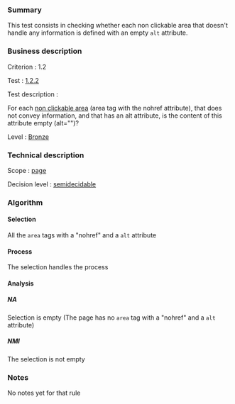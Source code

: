 ### Summary

This test consists in checking whether each non clickable area that
doesn't handle any information is defined with an empty `alt` attribute.

### Business description

Criterion : 1.2

Test : [1.2.2](http://www.accessiweb.org/index.php/accessiweb-22-english-version.html#test-1-2-2)

Test description :

For each [non clickable
area](http://www.braillenet.org/accessibilite/referentiel-aw21-en/glossaire.php#mZoneNonCliquable)
(area tag with the nohref attribute), that does not convey information,
and that has an alt attribute, is the content of this attribute empty
(alt="")?

Level : [Bronze](/en/category/rules-design/accessiweb-11/level/bronze)

### Technical description

Scope : [page](/en/category/rules-design/accessiweb-11/scope/page)

Decision level :
[semidecidable](/en/category/rules-design/accessiweb-11/decision-level/semidecidable)

### Algorithm

#### Selection

All the `area` tags with a "nohref" and a `alt` attribute

#### Process

The selection handles the process

#### Analysis

##### NA

Selection is empty (The page has no `area` tag with a "nohref" and a
`alt` attribute)

##### NMI

The selection is not empty

### Notes

No notes yet for that rule
